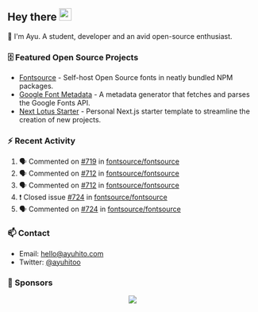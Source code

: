 ## Hey there <img src="https://media.giphy.com/media/hvRJCLFzcasrR4ia7z/giphy.gif" width="25" height="25">

📝 I'm Ayu. A student, developer and an avid open-source enthusiast.

### 🗄 Featured Open Source Projects

- [Fontsource](https://github.com/fontsource/fontsource) - Self-host Open Source fonts in neatly bundled NPM packages.
- [Google Font Metadata](https://github.com/fontsource/google-font-metadata) - A metadata generator that fetches and parses the Google Fonts API.
- [Next Lotus Starter](https://github.com/DecliningLotus/next-lotus-starter) - Personal Next.js starter template to streamline the creation of new projects.

### ⚡ Recent Activity

<!--START_SECTION:activity-->

1. 🗣 Commented on [#719](https://github.com/fontsource/fontsource/issues/719) in [fontsource/fontsource](https://github.com/fontsource/fontsource)
2. 🗣 Commented on [#712](https://github.com/fontsource/fontsource/issues/712) in [fontsource/fontsource](https://github.com/fontsource/fontsource)
3. 🗣 Commented on [#712](https://github.com/fontsource/fontsource/issues/712) in [fontsource/fontsource](https://github.com/fontsource/fontsource)
4. ❗️ Closed issue [#724](https://github.com/fontsource/fontsource/issues/724) in [fontsource/fontsource](https://github.com/fontsource/fontsource)
5. 🗣 Commented on [#724](https://github.com/fontsource/fontsource/issues/724) in [fontsource/fontsource](https://github.com/fontsource/fontsource)
<!--END_SECTION:activity-->

### 📫 Contact

- Email: hello@ayuhito.com
- Twitter: [@ayuhitoo](https://twitter.com/ayuhitoo)

### :sparkling_heart: Sponsors

<p align="center">
  <a href="https://cdn.jsdelivr.net/gh/ayuhito/ayuhito/sponsors.svg">
    <img src='https://cdn.jsdelivr.net/gh/ayuhito/ayuhito/sponsors.svg'/>
  </a>
</p>
